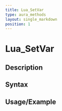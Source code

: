 ```yaml
---
title: Lua_SetVar
type: aura_methods
layout: single_markdown
position: 1
---
```


# Lua_SetVar

## Description

## Syntax

## Usage/Example


